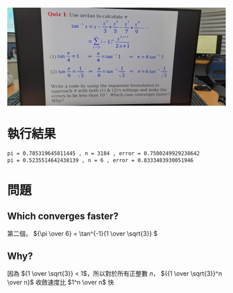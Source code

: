 ![](./quiz1.jpg)

# 執行結果
```
pi = 0.785319645811445 , n = 3184 , error = 0.7500249929238642
pi = 0.5235514642438139 , n = 6 , error = 0.8333483930051946
```

# 問題
## Which converges faster?
第二個， ${\pi \over 6} = \tan^{-1}{1 \over \sqrt{3}} $

## Why?
因為 ${1 \over \sqrt{3}} < 1$，所以對於所有正整數 $n$， ${{1 \over \sqrt{3}}^n \over n}$ 收斂速度比 $1^n \over n$ 快
